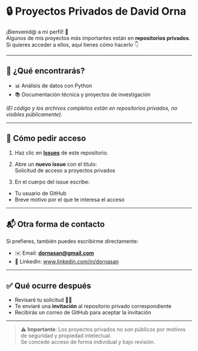 # 🔒 Proyectos Privados de David Orna

¡Bienvenid@ a mi perfil! 🙌  
Algunos de mis proyectos más importantes están en **repositorios privados**.  
Si quieres acceder a ellos, aquí tienes cómo hacerlo 👇

---

## 📌 ¿Qué encontrarás?
- 📊 Análisis de datos con Python  
- 📚 Documentación técnica y proyectos de investigación  

*(El código y los archivos completos están en repositorios privados, no visibles públicamente).*

---

## 🔑 Cómo pedir acceso
1. Haz clic en **[Issues](../../issues)** de este repositorio.  
2. Abre un **nuevo issue** con el título:  
Solicitud de acceso a proyectos privados

3. En el cuerpo del issue escribe:  
- Tu usuario de GitHub  
- Breve motivo por el que te interesa el acceso  

---

## 📬 Otra forma de contacto
Si prefieres, también puedes escribirme directamente:  
- ✉️ Email: **dornasan@gmail.com**  
- 💼 LinkedIn: www.linkedin.com/in/dornasan

---

## ✅ Qué ocurre después
- Revisaré tu solicitud 🕵️‍♂️  
- Te enviaré una **invitación** al repositorio privado correspondiente  
- Recibirás un correo de GitHub para aceptar la invitación  

---

> ⚠️ **Importante**: Los proyectos privados no son públicos por motivos de seguridad y propiedad intelectual.  
> Se concede acceso de forma individual y bajo revisión. 
